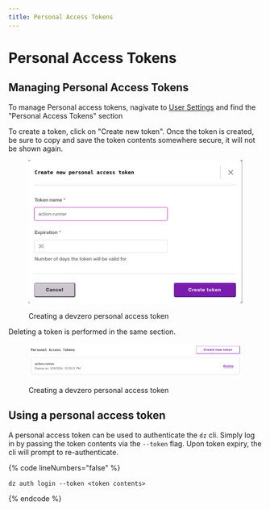 ```yaml
---
title: Personal Access Tokens
---
```

# Personal Access Tokens

## Managing Personal Access Tokens

To manage Personal access tokens, nagivate to [User Settings](https://www.devzero.io/dashboard/settings/user-settings) and find the "Personal Access Tokens" section

To create a token, click on "Create new token". Once the token is created, be sure to copy and save the token contents somewhere secure, it will not be shown again.
<figure><img src="../.gitbook/assets/pat-dialog.png" alt=""><figcaption><p>Creating a devzero personal access token</p></figcaption></figure>

Deleting a token is performed in the same section.
<figure><img src="../.gitbook/assets/pat-delete.png" alt=""><figcaption><p>Creating a devzero personal access token</p></figcaption></figure>

## Using a personal access token

A personal access token can be used to authenticate the `dz` cli. Simply log in by passing the token contents via the `--token` flag. Upon token expiry, the cli will prompt to re-authenticate.

{% code lineNumbers="false" %}
```
dz auth login --token <token contents>
```
{% endcode %}
